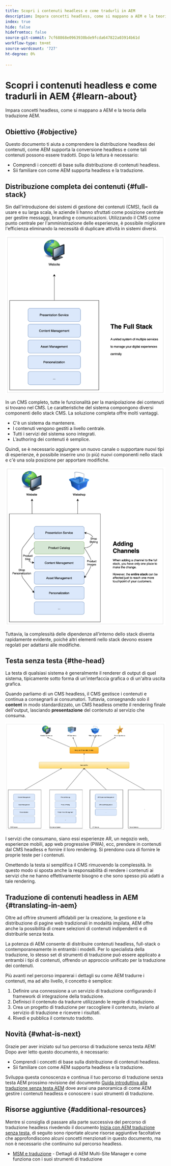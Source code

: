 ```yaml
---
title: Scopri i contenuti headless e come tradurli in AEM
description: Impara concetti headless, come si mappano a AEM e la teoria della traduzione AEM.
index: true
hide: false
hidefromtoc: false
source-git-commit: 7cf68868e0963930bde9fcda647822a03914b61d
workflow-type: tm+mt
source-wordcount: '727'
ht-degree: 0%

---
```


# Scopri i contenuti headless e come tradurli in AEM {#learn-about}

Impara concetti headless, come si mappano a AEM e la teoria della traduzione AEM.

## Obiettivo {#objective}

Questo documento ti aiuta a comprendere la distribuzione headless dei contenuti, come AEM supporta la conversione headless e come tali contenuti possono essere tradotti. Dopo la lettura è necessario:

* Comprendi i concetti di base sulla distribuzione di contenuti headless.
* Sii familiare con come AEM supporta headless e la traduzione.

## Distribuzione completa dei contenuti {#full-stack}

Sin dall&#39;introduzione dei sistemi di gestione dei contenuti (CMS), facili da usare e su larga scala, le aziende li hanno sfruttati come posizione centrale per gestire messaggi, branding e comunicazioni. Utilizzando il CMS come punto centrale per l&#39;amministrazione delle esperienze, è possibile migliorare l&#39;efficienza eliminando la necessità di duplicare attività in sistemi diversi.

![Il classico CMS full-stack](/help/journey-headless/developer/assets/full-stack.png)

In un CMS completo, tutte le funzionalità per la manipolazione dei contenuti si trovano nel CMS. Le caratteristiche del sistema compongono diversi componenti dello stack CMS. La soluzione completa offre molti vantaggi.

* C&#39;è un sistema da mantenere.
* I contenuti vengono gestiti a livello centrale.
* Tutti i servizi del sistema sono integrati.
* L’authoring dei contenuti è semplice.

Quindi, se è necessario aggiungere un nuovo canale o supportare nuovi tipi di esperienze, è possibile inserire uno (o più) nuovi componenti nello stack e c&#39;è una sola posizione per apportare modifiche.

![Aggiunta di un nuovo canale alla pila](/help/journey-headless/developer/assets/adding-channel.png)

Tuttavia, la complessità delle dipendenze all’interno dello stack diventa rapidamente evidente, poiché altri elementi nello stack devono essere regolati per adattarsi alle modifiche.

## Testa senza testa {#the-head}

La testa di qualsiasi sistema è generalmente il renderer di output di quel sistema, tipicamente sotto forma di un&#39;interfaccia grafica o di un&#39;altra uscita grafica.

Quando parliamo di un CMS headless, il CMS gestisce i contenuti e continua a consegnarli ai consumatori. Tuttavia, consegnando solo il **content** in modo standardizzato, un CMS headless omette il rendering finale dell&#39;output, lasciando **presentazione** del contenuto al servizio che consuma.

![CMS headless](/help/journey-headless/developer/assets/headless-cms.png)

I servizi che consumano, siano essi esperienze AR, un negozio web, esperienze mobili, app web progressive (PWA), ecc, prendere in contenuti dal CMS headless e fornire il loro rendering. Si prendono cura di fornire le proprie teste per i contenuti.

Omettendo la testa si semplifica il CMS rimuovendo la complessità. In questo modo si sposta anche la responsabilità di rendere i contenuti ai servizi che ne hanno effettivamente bisogno e che sono spesso più adatti a tale rendering.

## Traduzione di contenuti headless in AEM {#translating-in-aem}

Oltre ad offrire strumenti affidabili per la creazione, la gestione e la distribuzione di pagine web tradizionali in modalità impilata, AEM offre anche la possibilità di creare selezioni di contenuti indipendenti e di distribuirle senza testa.

La potenza di AEM consente di distribuire contenuti headless, full-stack o contemporaneamente in entrambi i modelli. Per lo specialista della traduzione, lo stesso set di strumenti di traduzione può essere applicato a entrambi i tipi di contenuti, offrendo un approccio unificato per la traduzione dei contenuti.

Più avanti nel percorso imparerai i dettagli su come AEM tradurre i contenuti, ma ad alto livello, il concetto è semplice:

1. Definire una connessione a un servizio di traduzione configurando il framework di integrazione della traduzione.
1. Definisci il contenuto da tradurre utilizzando le regole di traduzione.
1. Crea un progetto di traduzione per raccogliere il contenuto, inviarlo al servizio di traduzione e ricevere i risultati.
1. Rivedi e pubblica il contenuto tradotto.

## Novità {#what-is-next}

Grazie per aver iniziato sul tuo percorso di traduzione senza testa AEM! Dopo aver letto questo documento, è necessario:

* Comprendi i concetti di base sulla distribuzione di contenuti headless.
* Sii familiare con come AEM supporta headless e la traduzione.

Sviluppa questa conoscenza e continua il tuo percorso di traduzione senza testa AEM prossimo revisione del documento [Guida introduttiva alla traduzione senza testa AEM](getting-started.md) dove avrai una panoramica di come AEM gestire i contenuti headless e conoscere i suoi strumenti di traduzione.

## Risorse aggiuntive {#additional-resources}

Mentre si consiglia di passare alla parte successiva del percorso di traduzione headless rivedendo il documento [Inizia con AEM traduzione senza testa,](getting-started.md) di seguito sono riportate alcune risorse aggiuntive facoltative che approfondiscono alcuni concetti menzionati in questo documento, ma non è necessario che continuino sul percorso headless.

* [MSM e traduzione](/help/sites-administering/msm-and-translation.md) - Dettagli di AEM Multi-Site Manager e come funziona con i suoi strumenti di traduzione
